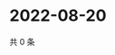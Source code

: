 # 2022-08-20

共 0 条

<!-- BEGIN WEIBO -->
<!-- 最后更新时间 Sat Aug 20 2022 12:20:37 GMT+0800 (China Standard Time) -->

<!-- END WEIBO -->
